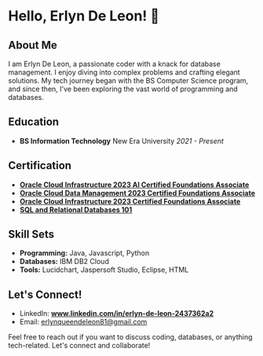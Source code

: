 # Hello, Erlyn De Leon! 👋

## About Me

I am Erlyn De Leon, a passionate coder with a knack for database management. I enjoy diving into complex problems and crafting elegant solutions. My tech journey began with the BS Computer Science program, and since then, I've been exploring the vast world of programming and databases.

## Education

- **BS Information Technology**
  New Era University
  *2021 - Present*

## Certification

- **[Oracle Cloud Infrastructure 2023 AI Certified Foundations Associate](https://catalog-education.oracle.com/pls/certview/sharebadge?id=53CF26798CD077E03041819DE795FA4B5F79B44D621527380EEBA491A9B8A477 )**
- **[Oracle Cloud Data Management 2023 Certified Foundations Associate](https://catalog-education.oracle.com/pls/certview/sharebadge?id=92F06E486430289BCAE1ABFD063FF8D72824D0BDE3D158E2F2AA6353F9B4BD9F)**
- **[Oracle Cloud Infrastructure 2023 Certified Foundations Associate](https://catalog-education.oracle.com/pls/certview/sharebadge?id=96E7A82D2EF7657217A00EF1DFE579B16554D1F7273070C782E5E97105396BB8)**
- **[SQL and Relational Databases 101](https://courses.cognitiveclass.ai/certificates/39abb7f30f3342ef845192285803b7c3)**

## Skill Sets

- **Programming:** Java, Javascript, Python
- **Databases:** IBM DB2 Cloud
- **Tools:** Lucidchart, Jaspersoft Studio, Eclipse, HTML

## Let's Connect!

- LinkedIn: **www.linkedin.com/in/erlyn-de-leon-2437362a2**
- Email: erlynqueendeleon81@gmail.com

Feel free to reach out if you want to discuss coding, databases, or anything tech-related. Let's connect and collaborate!
